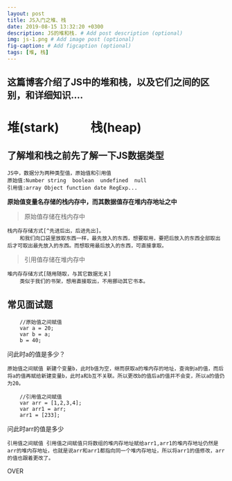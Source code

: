 ```yaml
---
layout: post
title: JS入门之堆、栈
date: 2019-08-15 13:32:20 +0300
description: JS的堆和栈. # Add post description (optional)
img: js-1.png # Add image post (optional)
fig-caption: # Add figcaption (optional)
tags: [堆, 栈]
---
```

这篇博客介绍了JS中的堆和栈，以及它们之间的区别，和详细知识....
---
# 堆(stark) &nbsp;&nbsp;&nbsp;&nbsp;&nbsp;&nbsp;&nbsp;&nbsp;&nbsp; 栈(heap)

## 了解堆和栈之前先了解一下JS数据类型
    JS中，数据分为两种类型值，原始值和引用值
    原始值:Number string  boolean  undefined  null
    引用值:array Object function date RegExp...
**原始值变量名存储的栈内存中，而其数据值存在堆内存地址之中**

> 原始值存储在栈内存中  
    
    栈内存存储方式[^先进后出，后进先出]。
        和我们向口袋里放取东西一样，最先放入的东西，想要取用，要把后放入的东西全部取出后才可取出最先放入的东西。而想取用最后放入的东西，可直接拿取。

>引用值存储在堆内存中

    堆内存存储方式[随用随取，与其它数据无关]
        类似于我们的书架，想用直接取出，不用挪动其它书本。

## **常见面试题**
```JS
    //原始值之间赋值
    var a = 20;
    var b = a;
    b = 40;
``` 
问此时a的值是多少？
    
    原始值之间赋值 新建个变量b，此时b值为空，继而获取a的堆内存的地址，查询到a的值，而后将a的值再赋给新建变量b，此时a和b互不关联。所以更改b的值后a的值并不会变，所以a的值仍为20。
```JS
    //引用值之间赋值
    var arr = [1,2,3,4];
    var arr1 = arr;
    arr1 = [233];
```

问此时arr的值是多少

    引用值之间赋值 引用值之间赋值只将数组的堆内存地址赋给arr1,arr1的堆内存地址仍然是arr的堆内存地址，也就是说arr和arr1都指向同一个堆内存地址，所以将arr1的值修改，arr的值也跟着更改了。

OVER